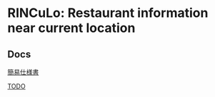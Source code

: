 # RINCuLo: Restaurant information near current location

## Docs
[簡易仕様書](./doc/簡易仕様書.md)

[TODO](./doc/TODO.md)

